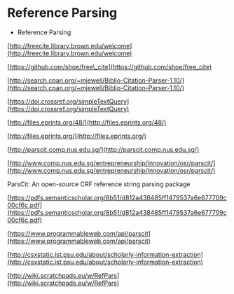 # Reference Parsing

* Reference Parsing

[http://freecite.library.brown.edu/welcome](http://freecite.library.brown.edu/welcome)

[https://github.com/shoe/free\_cite](https://github.com/shoe/free_cite)

[http://search.cpan.org/~mjewell/Biblio-Citation-Parser-1.10/](http://search.cpan.org/~mjewell/Biblio-Citation-Parser-1.10/)

[https://doi.crossref.org/simpleTextQuery](https://doi.crossref.org/simpleTextQuery)

[http://files.eprints.org/48/](http://files.eprints.org/48/)

[http://files.eprints.org/](http://files.eprints.org/)

[http://parscit.comp.nus.edu.sg/](http://parscit.comp.nus.edu.sg/)

[http://www.comp.nus.edu.sg/entrepreneurship/innovation/osr/parscit/](http://www.comp.nus.edu.sg/entrepreneurship/innovation/osr/parscit/)

ParsCit: An open-source CRF reference string parsing package

[https://pdfs.semanticscholar.org/8b51/d812a438485ff1479537a6e677709c00cf6c.pdf](https://pdfs.semanticscholar.org/8b51/d812a438485ff1479537a6e677709c00cf6c.pdf)

[https://www.programmableweb.com/api/parscit](https://www.programmableweb.com/api/parscit)

[http://csxstatic.ist.psu.edu/about/scholarly-information-extraction](http://csxstatic.ist.psu.edu/about/scholarly-information-extraction)

[http://wiki.scratchpads.eu/w/RefPars](http://wiki.scratchpads.eu/w/RefPars)

